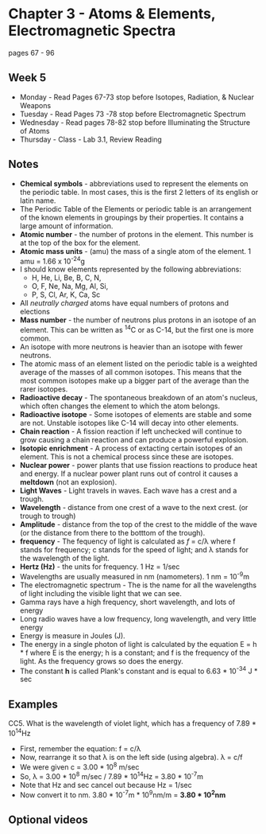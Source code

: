 # Chapter 3 - Atoms & Elements, Electromagnetic Spectra

pages 67 - 96

## Week 5
- Monday - Read Pages 67-73 stop before Isotopes, Radiation, & Nuclear Weapons
- Tuesday - Read Pages 73 -78 stop before Electromagnetic Spectrum
- Wednesday - Read pages 78-82 stop before Illuminating the Structure of Atoms
- Thursday - Class - Lab 3.1,  Review Reading

## Notes

- **Chemical symbols** - abbreviations used to represent the elements on the periodic table. In most cases, this is the first 2 letters of its english or latin name.
- The Periodic Table of the Elements or periodic table is an arrangement of the known elements in groupings by their properties. It contains a large amount of information.
- **Atomic number** - the number of protons in the element. This number is at the top of the box for the element.
- **Atomic mass units** - (amu) the mass of a single atom of the element. 1 amu = 1.66 x 10<sup>-24</sup>g
- I should know elements represented by the following abbreviations:
  - H, He, Li, Be, B, C, N, 
  - O, F, Ne, Na, Mg, Al, Si, 
  - P, S, Cl, Ar, K, Ca, Sc
- All *neutrally charged* atoms have equal numbers of protons and elections
- **Mass number** - the number of neutrons plus protons in an isotope of an element. This can be written as <sup>14</sup>C or as C-14, but the first one is more common.
- An isotope with more neutrons is heavier than an isotope with fewer neutrons.
- The atomic mass of an element listed on the periodic table is a weighted average of the masses of all common isotopes. This means that the most common isotopes make up a bigger part of the average than the rarer isotopes.
- **Radioactive decay** - The spontaneous breakdown of an atom's nucleus, which often changes the element to which the atom belongs.
- **Radioactive isotope** - Some isotopes of elements are stable and some are not. Unstable isotopes like C-14 will decay into other elements.
- **Chain reaction** - A fission reaction if left unchecked will continue to grow causing a chain reaction and can produce a powerful explosion.
- **Isotopic enrichment** - A process of extacting certain isotopes of an element. This is not a chemical process since these are isotopes.
- **Nuclear power** - power plants that use fission reactions to produce heat and energy. If a nuclear power plant runs out of control it causes a **meltdown** (not an explosion).
- **Light Waves** - Light travels in waves. Each wave has a crest and a trough.
- **Wavelength** - distance from one crest of a wave to the next crest. (or trough to trough)
- **Amplitude** - distance from the top of the crest to the middle of the wave (or the distance from there to the botttom of the trough).
- **frequency** - The fequency of light is calculated as *f* = c/&lambda; where f stands for frequency; c stands for the speed of light; and &lambda; stands for the wavelength of the light.
- **Hertz (Hz)** - the units for frequency. 1 Hz = 1/sec
- Wavelengths are usually measured in nm (namometers). 1 nm = 10<sup>-9</sup>m
- The electromagnetic spectrum - The is the name for all the wavelengths of light including the visible light that we can see.
- Gamma rays have a high frequency, short wavelength, and lots of energy
- Long radio waves have a low frequency, long wavelength, and very little energy
- Energy is measure in Joules (J).
- The energy in a single photon of light is calculated by the equation E = h * f where E is the energy; h is a constant; and f is the frequency of the light. As the frequency grows so does the energy.
- The constant **h** is called Plank's constant and is equal to 6.63 * 10<sup>-34</sup> J * sec

## Examples
CC5. What is the wavelength of violet light, which has a frequency of 7.89 * 10<sup>14</sup>Hz
- First, remember the equation: f = c/&lambda;
- Now, rearrange it so that &lambda; is on the left side (using algebra). &lambda; = c/f 
- We were given c = 3.00 * 10<sup>8</sup> m/sec
- So, &lambda; = 3.00 * 10<sup>8</sup> m/sec / 7.89 * 10<sup>14</sup>Hz  = 3.80 * 10<sup>-7</sup>m
- Note that Hz and sec cancel out because Hz = 1/sec
- Now convert it to nm. 3.80 * 10<sup>-7</sup>m * 10<sup>9</sup>nm/m = **3.80 * 10<sup>2</sup>nm**

## Optional videos

